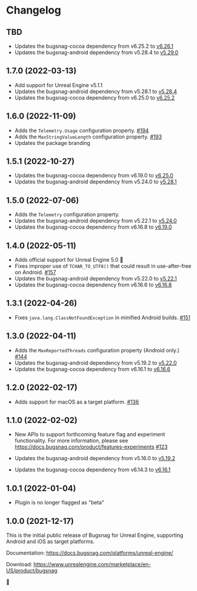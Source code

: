 Changelog
=========


## TBD

* Updates the bugsnag-cocoa dependency from v6.25.2 to [v6.26.1](https://github.com/bugsnag/bugsnag-cocoa/blob/master/CHANGELOG.md#6261-2023-03-28)
* Updates the bugsnag-android dependency from v5.28.4 to [v5.29.0](https://github.com/bugsnag/bugsnag-android/blob/master/CHANGELOG.md#5290-2023-03-23)

## 1.7.0 (2022-03-13)

* Add support for Unreal Engine v5.1.1
* Updates the bugsnag-android dependency from v5.28.1 to [v5.28.4](https://github.com/bugsnag/bugsnag-android/blob/master/CHANGELOG.md#5284-2023-02-08)
* Updates the bugsnag-cocoa dependency from v6.25.0 to [v6.25.2](https://github.com/bugsnag/bugsnag-cocoa/blob/master/CHANGELOG.md#6252-2023-01-18)

## 1.6.0 (2022-11-09)

* Adds the `Telemetry.Usage` configuration property. [#194](https://github.com/bugsnag/bugsnag-unreal/pull/194)
* Adds the `MaxStringValueLength` configuration property. [#193](https://github.com/bugsnag/bugsnag-unreal/pull/193)
* Updates the package branding

## 1.5.1 (2022-10-27)

* Updates the bugsnag-cocoa dependency from v6.19.0 to [v6.25.0](https://github.com/bugsnag/bugsnag-cocoa/blob/master/CHANGELOG.md#6240-2022-10-05)
* Updates the bugsnag-android dependency from v5.24.0 to [v5.28.1](https://github.com/bugsnag/bugsnag-android/blob/master/CHANGELOG.md#5281-2022-10-19)

## 1.5.0 (2022-07-06)

* Adds the `Telemetry` configuration property.
* Updates the bugsnag-android dependency from v5.22.1 to [v5.24.0](https://github.com/bugsnag/bugsnag-android/blob/master/CHANGELOG.md#5240-2022-06-30)
* Updates the bugsnag-cocoa dependency from v6.16.8 to [v6.19.0](https://github.com/bugsnag/bugsnag-cocoa/blob/master/CHANGELOG.md#6190-2022-06-29)

## 1.4.0 (2022-05-11)

* Adds official support for Unreal Engine 5.0 🚀
* Fixes improper use of `TCHAR_TO_UTF8()` that could result in use-after-free on Android.
  [#157](https://github.com/bugsnag/bugsnag-unreal/pull/157)
* Updates the bugsnag-android dependency from v5.22.0 to [v5.22.1](https://github.com/bugsnag/bugsnag-android/blob/master/CHANGELOG.md#5221-2022-04-28)
* Updates the bugsnag-cocoa dependency from v6.16.6 to [v6.16.8](https://github.com/bugsnag/bugsnag-cocoa/blob/master/CHANGELOG.md#6168-2022-05-04)

## 1.3.1 (2022-04-26)

* Fixes `java.lang.ClassNotFoundException` in minified Android builds.
  [#151](https://github.com/bugsnag/bugsnag-unreal/pull/151)

## 1.3.0 (2022-04-11)

* Adds the `MaxReportedThreads` configuration property (Android only.)
  [#144](https://github.com/bugsnag/bugsnag-unreal/pull/144)
* Updates the bugsnag-android dependency from v5.19.2 to [v5.22.0](https://github.com/bugsnag/bugsnag-android/blob/master/CHANGELOG.md#5220-2022-03-31)
* Updates the bugsnag-cocoa dependency from v6.16.1 to [v6.16.6](https://github.com/bugsnag/bugsnag-cocoa/blob/master/CHANGELOG.md#6166-2022-04-06)

## 1.2.0 (2022-02-17)

* Adds support for macOS as a target platform.
  [#136](https://github.com/bugsnag/bugsnag-unreal/pull/136)

## 1.1.0 (2022-02-02)

* New APIs to support forthcoming feature flag and experiment functionality.
  For more information, please see https://docs.bugsnag.com/product/features-experiments
  [#123](https://github.com/bugsnag/bugsnag-unreal/pull/123)

* Updates the bugsnag-android dependency from v5.16.0 to [v5.19.2](https://github.com/bugsnag/bugsnag-android/blob/master/CHANGELOG.md#5192-2022-01-31)
* Updates the bugsnag-cocoa dependency from v6.14.3 to [v6.16.1](https://github.com/bugsnag/bugsnag-cocoa/blob/master/CHANGELOG.md#6161-2022-01-19)

## 1.0.1 (2022-01-04)

* Plugin is no longer flagged as "beta"

## 1.0.0 (2021-12-17)

This is the initial public release of Bugsnag for Unreal Engine, supporting Android and iOS as target platforms.

Documentation: https://docs.bugsnag.com/platforms/unreal-engine/

Download: https://www.unrealengine.com/marketplace/en-US/product/bugsnag

🚀
